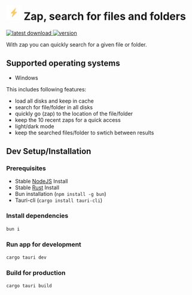 # ![Zap](/public/zap.svg) Zap, search for files and folders

<div>
  <a href="https://github.com/BryanVanWinnendael/Zap/releases/latest">
      <img src="https://img.shields.io/github/downloads/BryanVanWinnendael/Zap/total" alt="latest download">
  </a>
  <a href="https://github.com/BryanVanWinnendael/Zap/releases/latest">
      <img src="https://img.shields.io/github/v/release/BryanVanWinnendael/Zap" alt="version">
  </a>
</div>

With zap you can quickly search for a given file or folder.

## Supported operating systems
- Windows

This includes following features:
  - load all disks and keep in cache
  - search for file/folder in all disks
  - quickly go (zap) to the location of the file/folder
  - keep the 10 recent zaps for a quick access
  - light/dark mode
  - keep the searched files/folder to swtich between results
  
## Dev Setup/Installation
### Prerequisites
- Stable [NodeJS](https://nodejs.org/) Install
- Stable [Rust](https://www.rust-lang.org/) Install
- Bun installation (`npm install -g bun`)
- Tauri-cli (`cargo install tauri-cli`)

### Install dependencies
```bash
bun i
```

### Run app for development
```bash
cargo tauri dev
```

### Build for production
```bash
cargo tauri build
```